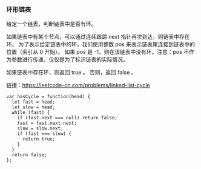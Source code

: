 <!--
 * @Author: 月魂
 * @Date: 2021-04-12 21:30:42
 * @LastEditTime: 2021-04-12 21:31:04
 * @LastEditors: 月魂
 * @Description: 
 * @FilePath: \leetcode-per-day\day96.md
-->
### 环形链表
给定一个链表，判断链表中是否有环。

如果链表中有某个节点，可以通过连续跟踪 next 指针再次到达，则链表中存在环。 为了表示给定链表中的环，我们使用整数 pos 来表示链表尾连接到链表中的位置（索引从 0 开始）。 如果 pos 是 -1，则在该链表中没有环。注意：pos 不作为参数进行传递，仅仅是为了标识链表的实际情况。

如果链表中存在环，则返回 true 。 否则，返回 false 。

链接：https://leetcode-cn.com/problems/linked-list-cycle

```
var hasCycle = function(head) {
  let fast = head;
  let slow = head;
  while (fast) {
    if (fast.next === null) return false;
    fast = fast.next.next;
    slow = slow.next;
    if (fast === slow) {
      return true;
    }
  }
  return false;
};
```